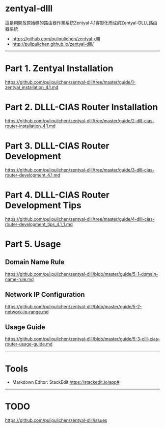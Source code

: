 zentyal-dlll
===============

這是用開放原始碼的路由器作業系統Zentyal 4.1客製化而成的Zentyal-DLLL路由器系統

* https://github.com/pulipulichen/zentyal-dlll
* http://pulipulichen.github.io/zentyal-dlll/

----

# Part 1. Zentyal Installation
https://github.com/pulipulichen/zentyal-dlll/tree/master/guide/1-zentyal_installation_4.1.md

# Part 2. DLLL-CIAS Router Installation
https://github.com/pulipulichen/zentyal-dlll/tree/master/guide/2-dlll-cias-router-installation_4.1.md

# Part 3. DLLL-CIAS Router Development
https://github.com/pulipulichen/zentyal-dlll/tree/master/guide/3-dlll-cias-router-development_4.1.md

# Part 4. DLLL-CIAS Router Development Tips
https://github.com/pulipulichen/zentyal-dlll/tree/master/guide/4-dlll-cias-router-development_tips_4.1_1.md

# Part 5. Usage

## Domain Name Rule
https://github.com/pulipulichen/zentyal-dlll/blob/master/guide/5-1-domain-name-rule.md

## Network IP Configuration
https://github.com/pulipulichen/zentyal-dlll/blob/master/guide/5-2-network-ip-range.md

## Usage Guide
https://github.com/pulipulichen/zentyal-dlll/blob/master/guide/5-3-dlll-cias-router-usage-guide.md

----

Tools
====
* Markdown Editor: StackEdit https://stackedit.io/app#

----

TODO
====

https://github.com/pulipulichen/zentyal-dlll/issues
